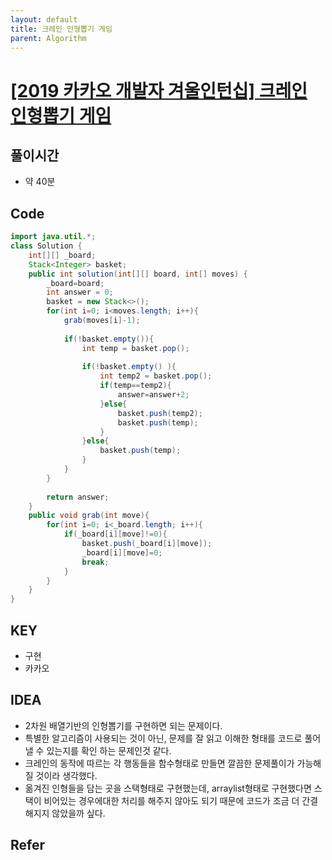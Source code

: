 ```yaml
---
layout: default
title: 크레인 인형뽑기 게임
parent: Algorithm
---
```


# <a href="https://programmers.co.kr/learn/courses/30/lessons/64061">[2019 카카오 개발자 겨울인턴십] 크레인 인형뽑기 게임</a>


## 풀이시간
- 약 40분
  

## Code

```java
import java.util.*;
class Solution {
    int[][] _board;
    Stack<Integer> basket;
    public int solution(int[][] board, int[] moves) {
        _board=board;
        int answer = 0;
        basket = new Stack<>();
        for(int i=0; i<moves.length; i++){
            grab(moves[i]-1);
           
            if(!basket.empty()){
                int temp = basket.pop();
                
                if(!basket.empty() ){
                    int temp2 = basket.pop();
                    if(temp==temp2){
                        answer=answer+2;
                    }else{
                        basket.push(temp2);
                        basket.push(temp);
                    }
                }else{
                    basket.push(temp);
                }
            }
        }
       
        return answer;
    }
    public void grab(int move){
        for(int i=0; i<_board.length; i++){
            if(_board[i][move]!=0){
                basket.push(_board[i][move]);
                _board[i][move]=0;
                break;
            }
        }
    }
}
```

## KEY
- 구현
- 카카오


## IDEA

- 2차원 배열기반의 인형뽑기를 구현하면 되는 문제이다.
- 특별한 알고리즘이 사용되는 것이 아닌, 문제를 잘 읽고 이해한 형태를 코드로 풀어낼 수 있는지를 확인 하는 문제인것 같다.
- 크레인의 동작에 따르는 각 행동들을 함수형태로 만들면 깔끔한 문제풀이가 가능해질 것이라 생각했다.
- 옮겨진 인형들을 담는 곳을 스택형태로 구현했는데, arraylist형태로 구현했다면 스택이 비어있는 경우에대한 처리를 해주지 않아도 되기 때문에 코드가 조금 더 간결해지지 않았을까 싶다.
## Refer




